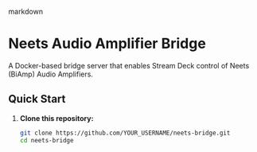 markdown

# Neets Audio Amplifier Bridge

A Docker-based bridge server that enables Stream Deck control of Neets (BiAmp) Audio Amplifiers.

## Quick Start

1. **Clone this repository:**
   ```bash
   git clone https://github.com/YOUR_USERNAME/neets-bridge.git
   cd neets-bridge
